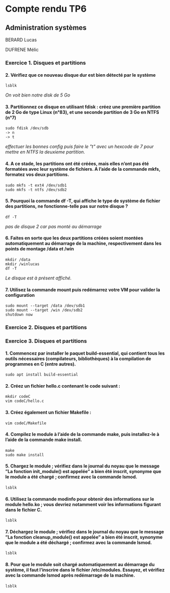 # Compte rendu TP6
## Administration systèmes
BERARD Lucas

DUFRENE Mélic

### Exercice 1. Disques et partitions

#### 2. Vérifiez que ce nouveau disque dur est bien détecté par le système

```
lsblk
```
*On voit bien notre disk de 5 Go*

#### 3. Partitionnez ce disque en utilisant fdisk : créez une première partition de 2 Go de type Linux (n°83), et une seconde partition de 3 Go en NTFS (n°7)

```
sudo fdisk /dev/sdb
-> n
-> t
```
*effectuer les bonnes config puis faire le "t" avec un hexcode de 7 pour mettre en NTFS la deuxieme partition.*

#### 4. A ce stade, les partitions ont été créées, mais elles n’ont pas été formatées avec leur système de fichiers. A l’aide de la commande mkfs, formatez vos deux partitions.

```
sudo mkfs -t ext4 /dev/sdb1
sudo mkfs -t ntfs /dev/sdb2
```

#### 5. Pourquoi la commande df -T, qui affiche le type de système de fichier des partitions, ne fonctionne-telle pas sur notre disque ?

```
df -T
```
*pas de disque 2 car pas monté au démarrage*

#### 6. Faites en sorte que les deux partitions créées soient montées automatiquement au démarrage de la machine, respectivement dans les points de montage /data et /win

```
mkdir /data
mkdir /winlucas
df -T
```
*Le disque est à présent affiché.*

#### 7. Utilisez la commande mount puis redémarrez votre VM pour valider la configuration

```
sudo mount --target /data /dev/sdb1
sudo mount --target /win /dev/sdb2
shutdown now
```

### Exercice 2. Disques et partitions



### Exercice 3. Disques et partitions

#### 1. Commencez par installer le paquet build-essential, qui contient tous les outils nécessaires (compilateurs, bibliothèques) à la compilation de programmes en C (entre autres).

```
sudo apt install build-essential
```

#### 2. Créez un fichier hello.c contenant le code suivant :

```
mkdir codeC
vim codeC/hello.c
```


#### 3. Créez également un fichier Makefile :

```
vim codeC/Makefile
```


#### 4. Compilez le module à l’aide de la commande make, puis installez-le à l’aide de la commande make install.

```
make
sudo make install
```


#### 5. Chargez le module ; vérifiez dans le journal du noyau que le message ”La fonction init_module() est appelée” a bien été inscrit, synonyme que le module a été chargé ; confirmez avec la commande lsmod.

```
lsblk
```


#### 6. Utilisez la commande modinfo pour obtenir des informations sur le module hello.ko ; vous devriez notamment voir les informations figurant dans le fichier C.

```
lsblk
```


#### 7. Déchargez le module ; vérifiez dans le journal du noyau que le message ”La fonction cleanup_module() est appelée” a bien été inscrit, synonyme que le module a été déchargé ; confirmez avec la commande lsmod.

```
lsblk
```


#### 8. Pour que le module soit chargé automatiquement au démarrage du système, il faut l’inscrire dans le fichier /etc/modules. Essayez, et vérifiez avec la commande lsmod après redémarrage de la machine.

```
lsblk
```





